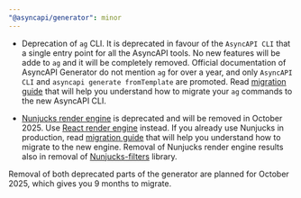 ```yaml
---
"@asyncapi/generator": minor
---
```


- Deprecation of `ag` CLI. It is deprecated in favour of the `AsyncAPI CLI` that a single entry point for all the AsyncAPI tools. No new features will be adde to `ag` and it will be completely removed. Official documentation of AsyncAPI Generator do not mention `ag` for over a year, and only `AsyncAPI CLI` and `asyncapi generate fromTemplate` are promoted. Read [migration guide](https://www.asyncapi.com/docs/tools/generator/migration-cli) that will help you understand how to migrate your `ag` commands to the new AsyncAPI CLI.

- [Nunjucks render engine](https://www.asyncapi.com/docs/tools/generator/nunjucks-render-engine) is deprecated and will be removed in October 2025. Use [React render engine](https://www.asyncapi.com/docs/tools/generator/react-render-engine) instead. If you already use Nunjucks in production, read [migration guide](https://www.asyncapi.com/docs/tools/generator/migration-nunjucks-react) that will help you understand how to migrate to the new engine. Removal of Nunjucks render engine results also in removal of [Nunjucks-filters](apps/nunjucks-filters) library.

Removal of both deprecated parts of the generator are planned for October 2025, which gives you 9 months to migrate.